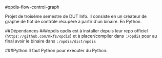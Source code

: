 #opdis-flow-control-graph

Projet de troisème semestre de DUT Info. Il consiste en un créateur de graphe de flot de contrôle récupéré à partir d'un binaire. En Python.

##Dépendances
###opdis
opdis est à installer depuis leur repo officiel (`https://github.com/mkfs/opdis`) et à placer/compiler dans `:/opdis` pour au final avoir le binaire dans `:/opdis/dist/opdis`

###Python
Il faut Python pour exécuter du Python.
